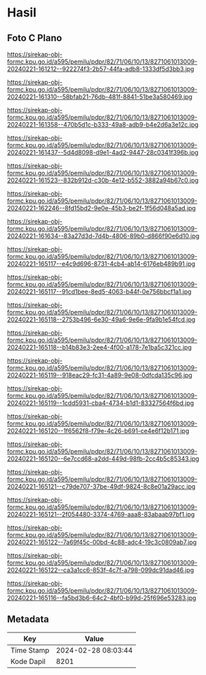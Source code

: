 # Hasil

## Foto C Plano

https://sirekap-obj-formc.kpu.go.id/a595/pemilu/pdpr/82/71/06/10/13/8271061013009-20240221-161212--922274f3-2b57-44fa-adb8-1333df5d3bb3.jpg

https://sirekap-obj-formc.kpu.go.id/a595/pemilu/pdpr/82/71/06/10/13/8271061013009-20240221-161310--58bfab21-76db-481f-8841-51be3a580469.jpg

https://sirekap-obj-formc.kpu.go.id/a595/pemilu/pdpr/82/71/06/10/13/8271061013009-20240221-161358--470b5d1c-b333-49a8-adb9-b4e2d6a3e12c.jpg

https://sirekap-obj-formc.kpu.go.id/a595/pemilu/pdpr/82/71/06/10/13/8271061013009-20240221-161437--5d4d8098-d9e1-4ad2-9447-28c0341f396b.jpg

https://sirekap-obj-formc.kpu.go.id/a595/pemilu/pdpr/82/71/06/10/13/8271061013009-20240221-161523--832b912d-c30b-4e12-b552-3882a94b67c0.jpg

https://sirekap-obj-formc.kpu.go.id/a595/pemilu/pdpr/82/71/06/10/13/8271061013009-20240221-162246--8fd15bd2-9e0e-45b3-be2f-1f56d048a5ad.jpg

https://sirekap-obj-formc.kpu.go.id/a595/pemilu/pdpr/82/71/06/10/13/8271061013009-20240221-161634--83a27d3d-7d4b-4806-89b0-d866f90e6d10.jpg

https://sirekap-obj-formc.kpu.go.id/a595/pemilu/pdpr/82/71/06/10/13/8271061013009-20240221-165117--e4c9d696-8731-4cb4-ab14-6176eb489b91.jpg

https://sirekap-obj-formc.kpu.go.id/a595/pemilu/pdpr/82/71/06/10/13/8271061013009-20240221-165117--91cd1bee-8ed5-4063-b44f-0e756bbcf1a1.jpg

https://sirekap-obj-formc.kpu.go.id/a595/pemilu/pdpr/82/71/06/10/13/8271061013009-20240221-165118--2753b496-6e30-49a6-9e6e-9fa9b1e54fcd.jpg

https://sirekap-obj-formc.kpu.go.id/a595/pemilu/pdpr/82/71/06/10/13/8271061013009-20240221-165118--b14b83e3-2ee4-4f00-a178-7e1ba5c321cc.jpg

https://sirekap-obj-formc.kpu.go.id/a595/pemilu/pdpr/82/71/06/10/13/8271061013009-20240221-165119--918eac29-fc31-4a89-9e08-0dfcda135c96.jpg

https://sirekap-obj-formc.kpu.go.id/a595/pemilu/pdpr/82/71/06/10/13/8271061013009-20240221-165119--1cdd5931-cba4-4734-b1d1-83327564f6bd.jpg

https://sirekap-obj-formc.kpu.go.id/a595/pemilu/pdpr/82/71/06/10/13/8271061013009-20240221-165120--1f6562f8-f79e-4c26-b691-ce4e6f12b171.jpg

https://sirekap-obj-formc.kpu.go.id/a595/pemilu/pdpr/82/71/06/10/13/8271061013009-20240221-165120--6e7ccd68-a2dd-449d-98fb-2cc4b5c85343.jpg

https://sirekap-obj-formc.kpu.go.id/a595/pemilu/pdpr/82/71/06/10/13/8271061013009-20240221-165121--c79de707-37be-49df-9824-8c8e01a29acc.jpg

https://sirekap-obj-formc.kpu.go.id/a595/pemilu/pdpr/82/71/06/10/13/8271061013009-20240221-165121--2f054480-3374-4769-aaa8-83abaab97bf1.jpg

https://sirekap-obj-formc.kpu.go.id/a595/pemilu/pdpr/82/71/06/10/13/8271061013009-20240221-165122--7a69f45c-00bd-4c88-adc4-19c3c0809ab7.jpg

https://sirekap-obj-formc.kpu.go.id/a595/pemilu/pdpr/82/71/06/10/13/8271061013009-20240221-165122--ca3a1cc6-853f-4c7f-a798-099dc91dad46.jpg

https://sirekap-obj-formc.kpu.go.id/a595/pemilu/pdpr/82/71/06/10/13/8271061013009-20240221-165116--fa5bd3b6-64c2-4bf0-b99d-25f696e53283.jpg


## Metadata

| Key        | Value               |
| ---------- | ------------------- |
| Time Stamp | 2024-02-28 08:03:44 |
| Kode Dapil | 8201                |



